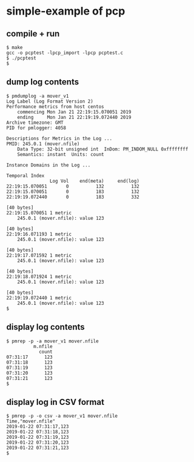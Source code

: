 # simple-example of pcp

## compile + run

    $ make
    gcc -o pcptest -lpcp_import -lpcp pcptest.c
    $ ./pcptest
    $

## dump log contents

    $ pmdumplog -a mover_v1
    Log Label (Log Format Version 2)
    Performance metrics from host centos
        commencing Mon Jan 21 22:19:15.070051 2019
        ending     Mon Jan 21 22:19:19.072440 2019
    Archive timezone: GMT
    PID for pmlogger: 4058
    
    Descriptions for Metrics in the Log ...
    PMID: 245.0.1 (mover.nfile)
        Data Type: 32-bit unsigned int  InDom: PM_INDOM_NULL 0xffffffff
        Semantics: instant  Units: count
    
    Instance Domains in the Log ...
    
    Temporal Index
                    Log Vol    end(meta)     end(log)
    22:19:15.070051       0          132          132
    22:19:15.070051       0          183          132
    22:19:19.072440       0          183          332
    
    [40 bytes]
    22:19:15.070051 1 metric
        245.0.1 (mover.nfile): value 123
    
    [40 bytes]
    22:19:16.071193 1 metric
        245.0.1 (mover.nfile): value 123
    
    [40 bytes]
    22:19:17.071592 1 metric
        245.0.1 (mover.nfile): value 123
    
    [40 bytes]
    22:19:18.071924 1 metric
        245.0.1 (mover.nfile): value 123
    
    [40 bytes]
    22:19:19.072440 1 metric
        245.0.1 (mover.nfile): value 123
    $

## display log contents

    $ pmrep -p -a mover_v1 mover.nfile
              m.nfile
                count
    07:31:17      123
    07:31:18      123
    07:31:19      123
    07:31:20      123
    07:31:21      123
    $

## display log in CSV format

    $ pmrep -p -o csv -a mover_v1 mover.nfile
    Time,"mover.nfile"
    2019-01-22 07:31:17,123
    2019-01-22 07:31:18,123
    2019-01-22 07:31:19,123
    2019-01-22 07:31:20,123
    2019-01-22 07:31:21,123
    $

